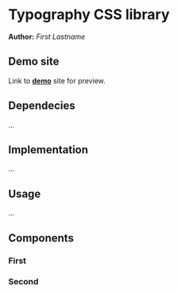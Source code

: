 # Typography CSS library
**Author:** *First Lastname*
## Demo site
Link to **[demo](https://github.com/pslib-cz/2022l4web-css-typographic-library-FilipRoubinek.git)** site for preview.
## Dependecies
...
## Implementation
...
## Usage
...
## Components
### First
### Second
